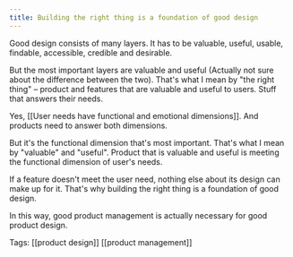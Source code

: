```yaml
---
title: Building the right thing is a foundation of good design
---
```


Good design consists of many layers. It has to be valuable, useful, usable, findable, accessible, credible and desirable.

But the most important layers are valuable and useful (Actually not sure about the difference between the two). That's what I mean by "the right thing" – product and features that are valuable and useful to users. Stuff that answers their needs.

Yes, [[User needs have functional and emotional dimensions]]. And products need to answer both dimensions.

But it's the functional dimension that's most important. That's what I mean by "valuable" and "useful". Product that is valuable and useful is meeting the functional dimension of user's needs.

If a feature doesn't meet the user need, nothing else about its design can make up for it. That's why building the right thing is a foundation of good design.

In this way, good product management is actually necessary for good product design.

Tags: [[product design]] [[product management]]